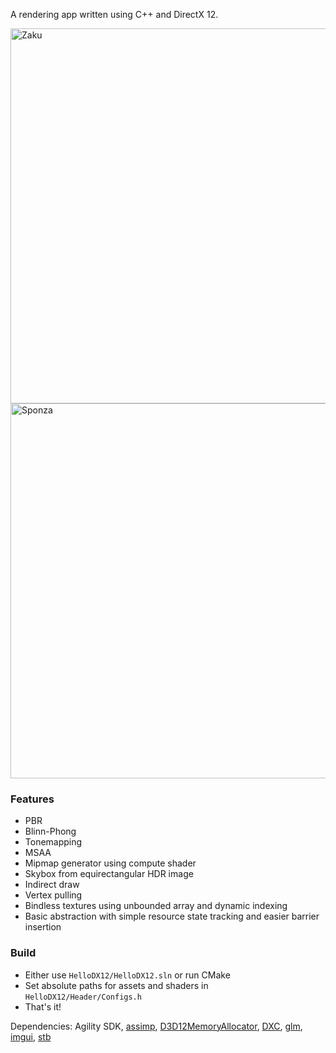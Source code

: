 
A rendering app written using C++ and DirectX 12.

<img width="600" alt="Zaku" src="https://github.com/azer89/HelloDX12/assets/790432/3f08d9fa-c479-44fc-a373-8d14a6ffff27">

<img width="600" alt="Sponza" src="https://github.com/azer89/HelloDX12/assets/790432/1516325f-11e4-49d1-a159-a4c615fd3fbd">

### Features
* PBR
* Blinn-Phong
* Tonemapping
* MSAA
* Mipmap generator using compute shader
* Skybox from equirectangular HDR image
* Indirect draw
* Vertex pulling
* Bindless textures using unbounded array and dynamic indexing
* Basic abstraction with simple resource state tracking and easier barrier insertion

### Build
* Either use `HelloDX12/HelloDX12.sln` or run CMake
* Set absolute paths for assets and shaders in `HelloDX12/Header/Configs.h`
* That's it!

Dependencies: Agility SDK, [assimp](https://github.com/assimp/assimp), [D3D12MemoryAllocator](https://github.com/GPUOpen-LibrariesAndSDKs/D3D12MemoryAllocator), [DXC](https://github.com/microsoft/DirectXShaderCompiler), [glm](https://github.com/g-truc/glm), [imgui](https://github.com/ocornut/imgui), [stb](https://github.com/nothings/stb)
